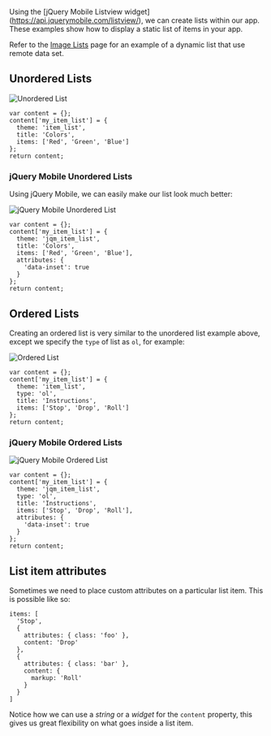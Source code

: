 Using the [jQuery Mobile Listview widget] (https://api.jquerymobile.com/listview/), we can create lists within our app. These examples show how to display a static list of items in your app.

Refer to the [Image Lists](../Views/Displaying_a_View/Views_Render_Array/Image_Lists) page for an example of a dynamic list that use remote data set.

## Unordered Lists

![Unordered List](http://drupalgap.org/sites/default/files/unordered-list.png)

```
var content = {};
content['my_item_list'] = {
  theme: 'item_list',
  title: 'Colors',
  items: ['Red', 'Green', 'Blue']
};
return content;
```

### jQuery Mobile Unordered Lists

Using jQuery Mobile, we can easily make our list look much better:

![jQuery Mobile Unordered List](http://drupalgap.org/sites/default/files/jquerymobile-unordered-list.png)

```
var content = {};
content['my_item_list'] = {
  theme: 'jqm_item_list',
  title: 'Colors',
  items: ['Red', 'Green', 'Blue'],
  attributes: {
    'data-inset': true
  }
};
return content;
```

## Ordered Lists

Creating an ordered list is very similar to the unordered list example above, except we specify the `type` of list as `ol`, for example:

![Ordered List](http://drupalgap.org/sites/default/files/ordered-list.png)

```
var content = {};
content['my_item_list'] = {
  theme: 'item_list',
  type: 'ol',
  title: 'Instructions',
  items: ['Stop', 'Drop', 'Roll']
};
return content;
```

### jQuery Mobile Ordered Lists

![jQuery Mobile Ordered List](http://drupalgap.org/sites/default/files/jquerymobile-ordered-list.png)

```
var content = {};
content['my_item_list'] = {
  theme: 'jqm_item_list',
  type: 'ol',
  title: 'Instructions',
  items: ['Stop', 'Drop', 'Roll'],
  attributes: {
    'data-inset': true
  }
};
return content;
```

## List item attributes

Sometimes we need to place custom attributes on a particular list item. This is possible like so:

```
items: [
  'Stop',
  {
    attributes: { class: 'foo' },
    content: 'Drop'
  },
  {
    attributes: { class: 'bar' },
    content: {
      markup: 'Roll'
    }
  }
]
```
Notice how we can use a *string* or a *widget* for the `content` property, this gives us great flexibility on what goes inside a list item.

